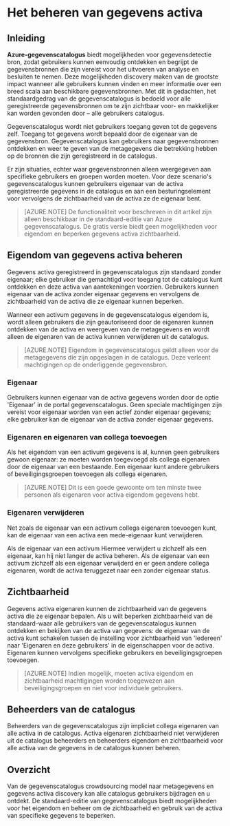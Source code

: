 <properties
   pageTitle="Het beheren van gegevens activa | Microsoft Azure"
   description="Op How-to artikel instellen met zichtbaarheid en eigendom van gegevens activa markering geregistreerd in Azure-gegevenscatalogus."
   services="data-catalog"
   documentationCenter=""
   authors="steelanddata"
   manager="NA"
   editor=""
   tags=""/>
<tags
   ms.service="data-catalog"
   ms.devlang="NA"
   ms.topic="article"
   ms.tgt_pltfrm="NA"
   ms.workload="data-catalog"
   ms.date="10/04/2016"
   ms.author="maroche"/>


# <a name="how-to-manage-data-assets"></a>Het beheren van gegevens activa

## <a name="introduction"></a>Inleiding

**Azure-gegevenscatalogus** biedt mogelijkheden voor gegevensdetectie bron, zodat gebruikers kunnen eenvoudig ontdekken en begrijpt de gegevensbronnen die zijn vereist voor het uitvoeren van analyse en besluiten te nemen. Deze mogelijkheden discovery maken van de grootste impact wanneer alle gebruikers kunnen vinden en meer informatie over een breed scala aan beschikbare gegevensbronnen. Met dit in gedachten, het standaardgedrag van de gegevenscatalogus is bedoeld voor alle geregistreerde gegevensbronnen om te zijn zichtbaar voor- en makkelijker kan worden gevonden door – alle gebruikers catalogus.

Gegevenscatalogus wordt niet gebruikers toegang geven tot de gegevens zelf. Toegang tot gegevens wordt bepaald door de eigenaar van de gegevensbron. Gegevenscatalogus kan gebruikers naar gegevensbronnen ontdekken en weer te geven van de metagegevens die betrekking hebben op de bronnen die zijn geregistreerd in de catalogus.

Er zijn situaties, echter waar gegevensbronnen alleen weergegeven aan specifieke gebruikers en groepen worden moeten. Voor deze scenario's gegevenscatalogus kunnen gebruikers eigenaar van de activa geregistreerde gegevens in de catalogus en aan een besturingselement voor vervolgens de zichtbaarheid van de activa ze de eigenaar bent.

> [AZURE.NOTE] De functionaliteit voor beschreven in dit artikel zijn alleen beschikbaar in de standaard-editie van Azure gegevenscatalogus. De gratis versie biedt geen mogelijkheden voor eigendom en beperken gegevens activa zichtbaarheid.

## <a name="managing-ownership-of-data-assets"></a>Eigendom van gegevens activa beheren
Gegevens activa geregistreerd in gegevenscatalogus zijn standaard zonder eigenaar; elke gebruiker die gemachtigd voor toegang tot de catalogus kunt ontdekken en deze activa van aantekeningen voorzien. Gebruikers kunnen eigenaar van de activa zonder eigenaar gegevens en vervolgens de zichtbaarheid van de activa die ze eigenaar kunnen beperken.

Wanneer een activum gegevens in de gegevenscatalogus eigendom is, wordt alleen gebruikers die zijn geautoriseerd door de eigenaren kunnen ontdekken van de activa en weergeven van de metagegevens en wordt alleen de eigenaren van de activa kunnen verwijderen uit de catalogus.

> [AZURE.NOTE] Eigendom in gegevenscatalogus geldt alleen voor de metagegevens die zijn opgeslagen in de catalogus. Deze verleent machtigingen op de onderliggende gegevensbron.

### <a name="taking-ownership"></a>Eigenaar
Gebruikers kunnen eigenaar van de activa gegevens worden door de optie 'Eigenaar' in de portal gegevenscatalogus. Geen speciale machtigingen zijn vereist voor eigenaar worden van een actief zonder eigenaar gegevens; elke gebruiker kan de eigenaar van de activa zonder eigenaar gegevens.

### <a name="adding-owners-and-co-owners"></a>Eigenaren en eigenaren van collega toevoegen
Als het eigendom van een activum gegevens is al, kunnen geen gebruikers gewoon eigenaar: ze moeten worden toegevoegd als collega eigenaren door de eigenaar van een bestaande. Een eigenaar kunt andere gebruikers of beveiligingsgroepen toevoegen als collega eigenaren.

> [AZURE.NOTE] Dit is een goede gewoonte om ten minste twee personen als eigenaren voor activa eigendom gegevens hebt.

### <a name="removing-owners"></a>Eigenaren verwijderen
Net zoals de eigenaar van een activum collega eigenaren toevoegen kunt, kan de eigenaar van een activa een mede-eigenaar kunt verwijderen.

Als de eigenaar van een activum Hiermee verwijdert u zichzelf als een eigenaar, kan hij niet langer de activa beheren. Als de eigenaar van een activum zichzelf als een eigenaar verwijderd en er geen andere collega eigenaren, wordt de activa teruggezet naar een zonder eigenaar status.

## <a name="visibility"></a>Zichtbaarheid
Gegevens activa eigenaren kunnen de zichtbaarheid van de gegevens activa die ze eigenaar bepalen. Als u wilt beperken zichtbaarheid van de standaard-waar alle gebruikers van de gegevenscatalogus kunnen ontdekken en bekijken van de activa van gegevens: de eigenaar van de activa kunt schakelen tussen de instelling voor zichtbaarheid van 'Iedereen' naar 'Eigenaren en deze gebruikers' in de eigenschappen voor de activa. Eigenaren kunnen vervolgens specifieke gebruikers en beveiligingsgroepen toevoegen.

> [AZURE.NOTE] Indien mogelijk, moeten activa eigendom en zichtbaarheid machtigingen worden toegewezen aan beveiligingsgroepen en niet voor individuele gebruikers.

## <a name="catalog-administrators"></a>Beheerders van de catalogus
Beheerders van de gegevenscatalogus zijn impliciet collega eigenaren van alle activa in de catalogus. Activa eigenaren zichtbaarheid niet verwijderen uit de catalogus beheerders en beheerders eigendom en zichtbaarheid voor alle activa van de gegevens in de catalogus kunnen beheren.

## <a name="summary"></a>Overzicht
Van de gegevenscatalogus crowdsourcing model naar metagegevens en gegevens activa discovery kan alle catalogus gebruikers bijdragen en u ontdekt. De standaard-editie van gegevenscatalogus biedt mogelijkheden voor het eigendom en beheer om de zichtbaarheid en gebruik van de activa van specifieke gegevens te beperken.
